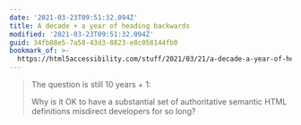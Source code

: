 ```yaml
---
date: '2021-03-23T09:51:32.094Z'
title: A decade + a year of heading backwards
modified: '2021-03-23T09:51:32.094Z'
guid: 34fb88e5-7a58-43d3-8823-e8c058144fb0
bookmark_of: >-
  https://html5accessibility.com/stuff/2021/03/21/a-decade-a-year-of-heading-backwards/
---
```

> The question is still 10 years + 1:
> 
> Why is it OK to have a substantial set of authoritative semantic HTML definitions misdirect developers for so long?

